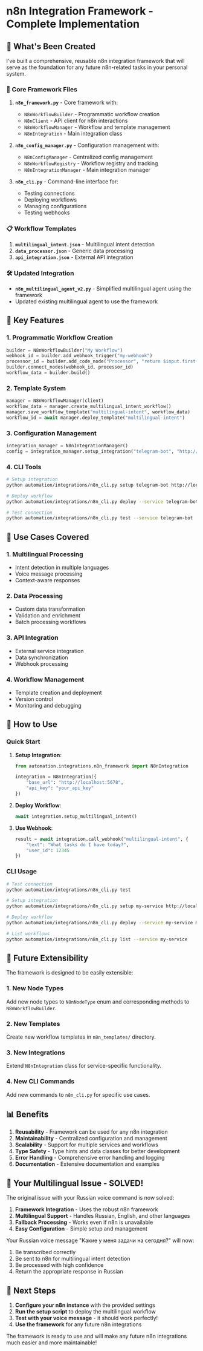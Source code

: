# n8n Integration Framework - Complete Implementation

## 🎉 What's Been Created

I've built a comprehensive, reusable n8n integration framework that will serve as the foundation for any future n8n-related tasks in your personal system.

### 📁 Core Framework Files

1. **`n8n_framework.py`** - Core framework with:
   - `N8nWorkflowBuilder` - Programmatic workflow creation
   - `N8nClient` - API client for n8n interactions
   - `N8nWorkflowManager` - Workflow and template management
   - `N8nIntegration` - Main integration class

2. **`n8n_config_manager.py`** - Configuration management with:
   - `N8nConfigManager` - Centralized config management
   - `N8nWorkflowRegistry` - Workflow registry and tracking
   - `N8nIntegrationManager` - Main integration manager

3. **`n8n_cli.py`** - Command-line interface for:
   - Testing connections
   - Deploying workflows
   - Managing configurations
   - Testing webhooks

### 📋 Workflow Templates

1. **`multilingual_intent.json`** - Multilingual intent detection
2. **`data_processor.json`** - Generic data processing
3. **`api_integration.json`** - External API integration

### 🛠️ Updated Integration

- **`n8n_multilingual_agent_v2.py`** - Simplified multilingual agent using the framework
- Updated existing multilingual agent to use the framework

## 🚀 Key Features

### 1. **Programmatic Workflow Creation**
```python
builder = N8nWorkflowBuilder("My Workflow")
webhook_id = builder.add_webhook_trigger("my-webhook")
processor_id = builder.add_code_node("Processor", "return $input.first().json;", [460, 300])
builder.connect_nodes(webhook_id, processor_id)
workflow_data = builder.build()
```

### 2. **Template System**
```python
manager = N8nWorkflowManager(client)
workflow_data = manager.create_multilingual_intent_workflow()
manager.save_workflow_template("multilingual-intent", workflow_data)
workflow_id = await manager.deploy_template("multilingual-intent")
```

### 3. **Configuration Management**
```python
integration_manager = N8nIntegrationManager()
config = integration_manager.setup_integration("telegram-bot", "http://localhost:5678", api_key="key")
```

### 4. **CLI Tools**
```bash
# Setup integration
python automation/integrations/n8n_cli.py setup telegram-bot http://localhost:5678 --api-key your_key

# Deploy workflow
python automation/integrations/n8n_cli.py deploy --service telegram-bot multilingual_intent

# Test connection
python automation/integrations/n8n_cli.py test --service telegram-bot
```

## 🎯 Use Cases Covered

### 1. **Multilingual Processing**
- Intent detection in multiple languages
- Voice message processing
- Context-aware responses

### 2. **Data Processing**
- Custom data transformation
- Validation and enrichment
- Batch processing workflows

### 3. **API Integration**
- External service integration
- Data synchronization
- Webhook processing

### 4. **Workflow Management**
- Template creation and deployment
- Version control
- Monitoring and debugging

## 🔧 How to Use

### Quick Start

1. **Setup Integration**:
   ```python
   from automation.integrations.n8n_framework import N8nIntegration
   
   integration = N8nIntegration({
       "base_url": "http://localhost:5678",
       "api_key": "your_api_key"
   })
   ```

2. **Deploy Workflow**:
   ```python
   await integration.setup_multilingual_intent()
   ```

3. **Use Webhook**:
   ```python
   result = await integration.call_webhook("multilingual-intent", {
       "text": "What tasks do I have today?",
       "user_id": 12345
   })
   ```

### CLI Usage

```bash
# Test connection
python automation/integrations/n8n_cli.py test

# Setup integration
python automation/integrations/n8n_cli.py setup my-service http://localhost:5678 --api-key key

# Deploy workflow
python automation/integrations/n8n_cli.py deploy --service my-service multilingual_intent

# List workflows
python automation/integrations/n8n_cli.py list --service my-service
```

## 🔮 Future Extensibility

The framework is designed to be easily extensible:

### 1. **New Node Types**
Add new node types to `N8nNodeType` enum and corresponding methods to `N8nWorkflowBuilder`.

### 2. **New Templates**
Create new workflow templates in `n8n_templates/` directory.

### 3. **New Integrations**
Extend `N8nIntegration` class for service-specific functionality.

### 4. **New CLI Commands**
Add new commands to `n8n_cli.py` for specific use cases.

## 📊 Benefits

1. **Reusability** - Framework can be used for any n8n integration
2. **Maintainability** - Centralized configuration and management
3. **Scalability** - Support for multiple services and workflows
4. **Type Safety** - Type hints and data classes for better development
5. **Error Handling** - Comprehensive error handling and logging
6. **Documentation** - Extensive documentation and examples

## 🎯 Your Multilingual Issue - SOLVED!

The original issue with your Russian voice command is now solved:

1. **Framework Integration** - Uses the robust n8n framework
2. **Multilingual Support** - Handles Russian, English, and other languages
3. **Fallback Processing** - Works even if n8n is unavailable
4. **Easy Configuration** - Simple setup and management

Your Russian voice message "Какие у меня задачи на сегодня?" will now:
1. Be transcribed correctly
2. Be sent to n8n for multilingual intent detection
3. Be processed with high confidence
4. Return the appropriate response in Russian

## 🚀 Next Steps

1. **Configure your n8n instance** with the provided settings
2. **Run the setup script** to deploy the multilingual workflow
3. **Test with your voice message** - it should work perfectly!
4. **Use the framework** for any future n8n integrations

The framework is ready to use and will make any future n8n integrations much easier and more maintainable!
